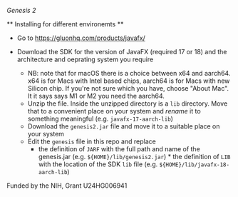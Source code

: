 
*Genesis 2*



** Installing for different environemts **

* Go to https://gluonhq.com/products/javafx/

* Download the SDK for the version of JavaFX (required 17 or 18)  and the architecture and oeprating system  you require
     * NB: note that for macOS there is a choice between x64 and aarch64. x64 is for Macs with Intel based chips, aarch64 is for Macs with new Silicon chip. If you're not sure which you have, choose "About Mac". It it says says M1 or M2  you need the aarch64.
     * Unzip the file. Inside the unzipped directory is a `lib` directory. Move that to a convenient place on your system and *rename* it to something meaningful (e.g. `javafx-17-aarch-lib`)
     * Download the `genesis2.jar` file and move it to a suitable place on your system
     * Edit the `genesis` file in this repo and replace
          * the definition of `JARF` with the full path and name of the genesis.jar (e.g. `${HOME}/lib/genesis2.jar`)
	  * the definition of `LIB` with the location of the SDK `lib` file (e.g. `${HOME}/lib/javafx-18-aarch-lib`)
     

Funded by the NIH, Grant U24HG006941
